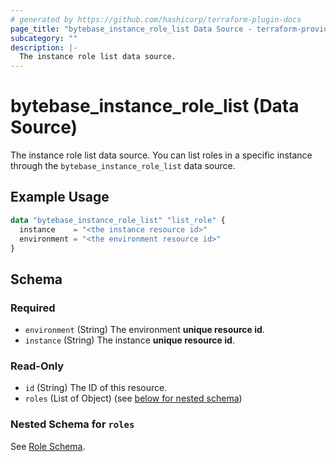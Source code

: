 ```yaml
---
# generated by https://github.com/hashicorp/terraform-plugin-docs
page_title: "bytebase_instance_role_list Data Source - terraform-provider-bytebase"
subcategory: ""
description: |-
  The instance role list data source.
---
```


# bytebase_instance_role_list (Data Source)

The instance role list data source. You can list roles in a specific instance through the `bytebase_instance_role_list` data source.

## Example Usage

```terraform
data "bytebase_instance_role_list" "list_role" {
  instance    = "<the instance resource id>"
  environment = "<the environment resource id>"
}
```

## Schema

### Required

- `environment` (String) The environment **unique resource id**.
- `instance` (String) The instance **unique resource id**.

### Read-Only

- `id` (String) The ID of this resource.
- `roles` (List of Object) (see [below for nested schema](#nestedatt--roles))

<a id="nestedatt--roles"></a>

### Nested Schema for `roles`

See [Role Schema](https://registry.terraform.io/providers/bytebase/bytebase/latest/docs/data-sources/instance_role#schema).